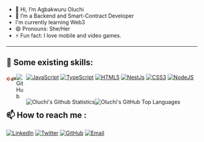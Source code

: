 - 👋 Hi, I’m Agbakwuru Oluchi
- 🌱 I’m a Backend and Smart-Contract Developer
-  I'm currently learning Web3
- 😄 Pronouns: She/Her
- ⚡ Fun fact: I love mobile and video games.

---

## 🌱 Some existing skills:
<p align="left">
<a href="https://developer.mozilla.org/en-US/docs/Web/JavaScript" target="_blank" rel="noreferrer"><img src="https://raw.githubusercontent.com/danielcranney/readme-generator/main/public/icons/skills/javascript-colored.svg" width="36" height="36" alt="JavaScript" /></a>
<a href="https://www.typescriptlang.org/" target="_blank" rel="noreferrer"><img src="https://raw.githubusercontent.com/danielcranney/readme-generator/main/public/icons/skills/typescript-colored.svg" width="36" height="36" alt="TypeScript" /></a>
<a href="https://developer.mozilla.org/en-US/docs/Glossary/HTML5" target="_blank" rel="noreferrer"><img src="https://raw.githubusercontent.com/danielcranney/readme-generator/main/public/icons/skills/html5-colored.svg" width="36" height="36" alt="HTML5" /></a>
<a href="https://nestjs.org/docs" target="_blank" rel="noreferrer"><img src="https://raw.githubusercontent.com/danielcranney/readme-generator/main/public/icons/skills/nestjs-colored.svg" width="36" height="36" alt="NestJs" /></a>
<a href="https://www.w3.org/TR/CSS/#css" target="_blank" rel="noreferrer"><img src="https://raw.githubusercontent.com/danielcranney/readme-generator/main/public/icons/skills/css3-colored.svg" width="36" height="36" alt="CSS3" /></a>
<a href="https://nodejs.org/en/" target="_blank" rel="noreferrer"><img src="https://raw.githubusercontent.com/danielcranney/readme-generator/main/public/icons/skills/nodejs-colored.svg" width="36" height="36" alt="NodeJS" /></a>
<img align="left" alt="Git" width="26px" src="https://raw.githubusercontent.com/github/explore/80688e429a7d4ef2fca1e82350fe8e3517d3494d/topics/git/git.png" />
<img align="left" alt="GitHub" width="26px" src="https://img.icons8.com/dusk/64/000000/postman-api.png" />
</p>


<br />
<br />

 <img align="left" alt="Oluchi's Github Statistics" src="https://github-readme-stats.vercel.app/api?username=oluchicharity&show_icons=true&theme=radical" />


<img align="left" alt="Oluchi's GitHub Top Languages" src="https://github-readme-stats.vercel.app/api/top-langs/?username=oluchicharity" />



## 📫 How to reach me :
[![LinkedIn](https://img.shields.io/badge/LinkedIn-0A66C2?style=flat&logo=linkedin&logoColor=white)](http://linkedin.com/in/agbakwuru-oluchi-6a9265266)
[![Twitter](https://img.shields.io/badge/Twitter-1DA1F2?style=flat&logo=twitter&logoColor=white)](https://x.com/Oluchiie_)
[![GitHub](https://img.shields.io/badge/GitHub-181717?style=flat&logo=github&logoColor=white)](https://github.com/oluchicharity)
[![Email](https://img.shields.io/badge/Email-D14836?style=flat&logo=gmail&logoColor=white)](mailto:oluchicharity10@gmail.com)





<!---
oluchicharity/oluchicharity is a ✨ special ✨ repository because its `README.md` (this file) appears on your GitHub profile.
You can click the Preview link to take a look at your changes.
--->
